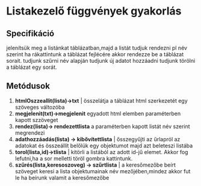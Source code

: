 # Listakezelő függvények gyakorlás

## Specifikáció

jelenítsük meg a listánkat táblázatban,majd a listát tudjuk rendezni pl név szerint ha rákattintunk a táblázat fejlécére akkor rendezze be a táblázat sorait. tudjunk szűrni név alapján 
tudjunk új adatot hozzáadni
tudjunk törölni a táblázat egy sorát.

## Metódusok 

1. **htmlOszzeallit(lista)->txt** | összelátja a táblázat html szerkezetét egy szöveges változóba
2. **megjelenit(txt)->megjelenit** egyadott html elemben paraméterben kapott szzöveget
3. **rendez(lista)-> rendezettlista** a paraméterben kapott listát név szerint megrendezi
4. **adathozzáadás(lista) -> kibővítettlista** | ősszegyűjti az űrlapról az adatokat és összeállít belőlük  egy objektumot majd azt beleteszi listába
5. **torol(lista,id)->tlista** | kitörli a listából az adott id-jű elemet.
Akkor fog lefutni,ha a sor melletti töröl gombra kattintunk.
6. **szűrés(lista,keresoszoveg) -> szűrtlista** | a keresőmezőbe beírt szöveget keresi a lista objektumainak név mezőjében,mindez akkor fut le ha beírunk valamit a keresőmezőbe